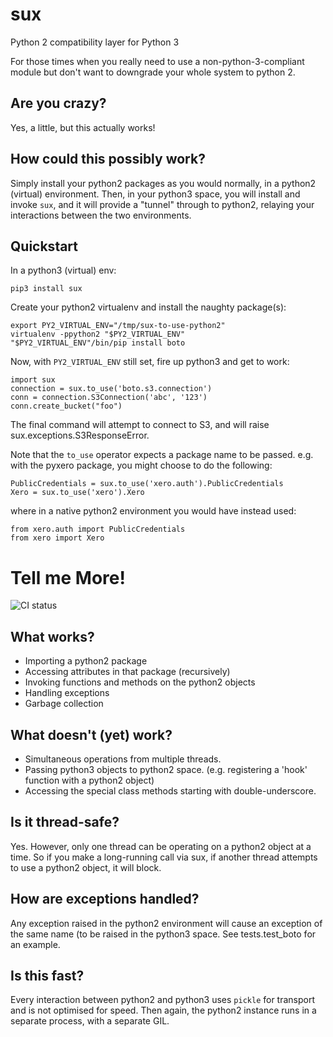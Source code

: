 sux
===

Python 2 compatibility layer for Python 3

For those times when you really need to use a
non-python-3-compliant module but don't
want to downgrade your whole system to python 2.

Are you crazy?
--------------
Yes, a little, but this actually works!

How could this possibly work?
-----------------------------
Simply install your python2 packages as you would normally, in a python2 (virtual)
environment. Then, in your python3 space, you will install and invoke `sux`, and it
will provide a "tunnel" through to python2, relaying your interactions between the
two environments.


Quickstart
----------
In a python3 (virtual) env:

    pip3 install sux

Create your python2 virtualenv and install the
naughty package(s):

    export PY2_VIRTUAL_ENV="/tmp/sux-to-use-python2"
    virtualenv -ppython2 "$PY2_VIRTUAL_ENV"
    "$PY2_VIRTUAL_ENV"/bin/pip install boto

Now, with `PY2_VIRTUAL_ENV` still set, fire up python3
and get to work:

    import sux
    connection = sux.to_use('boto.s3.connection')
    conn = connection.S3Connection('abc', '123')
    conn.create_bucket("foo")

The final command will attempt to connect to S3, and will raise
sux.exceptions.S3ResponseError.

Note that the `to_use` operator expects a package name to be passed.
e.g. with the pyxero package, you might choose to do the following:

    PublicCredentials = sux.to_use('xero.auth').PublicCredentials
    Xero = sux.to_use('xero').Xero

where in a native python2 environment you would have instead used:

    from xero.auth import PublicCredentials
    from xero import Xero


Tell me More!
=============
![CI status](https://travis-ci.org/nicois/sux.svg?branch=master)

What works?
-----------
* Importing a python2 package
* Accessing attributes in that package (recursively)
* Invoking functions and methods on the python2 objects
* Handling exceptions
* Garbage collection

What doesn't (yet) work?
------------------
* Simultaneous operations from multiple threads.
* Passing python3 objects to python2 space. (e.g. registering a 'hook' function with a python2 object)
* Accessing the special class methods starting with  double-underscore.

Is it thread-safe?
------------------
Yes. However, only one thread can be operating on a python2 object
at a time. So if you make a long-running call via sux, if another
thread attempts to use a python2 object, it will block.

How are exceptions handled?
---------------------------
Any exception raised in the python2 environment
will cause an exception of the same name (to be raised in the python3
space. See tests.test_boto for an example.


Is this fast?
-------------
Every interaction between python2 and python3 uses `pickle` for
transport and is not optimised for speed. Then again, the python2 instance
runs in a separate process, with a separate GIL.
